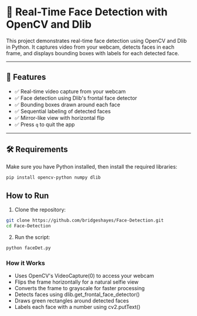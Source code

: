 # 🎥 Real-Time Face Detection with OpenCV and Dlib

This project demonstrates real-time face detection using OpenCV and Dlib in Python. It captures video from your webcam, detects faces in each frame, and displays bounding boxes with labels for each detected face.

---

## 📸 Features

- ✅ Real-time video capture from your webcam
- ✅ Face detection using Dlib's frontal face detector
- ✅ Bounding boxes drawn around each face
- ✅ Sequential labeling of detected faces
- ✅ Mirror-like view with horizontal flip
- ✅ Press `q` to quit the app

---

## 🛠️ Requirements

Make sure you have Python installed, then install the required libraries:

```bash
pip install opencv-python numpy dlib
```


## How to Run 

1. Clone the repository:
```bash
git clone https://github.com/bridgeshayes/Face-Detection.git
cd Face-Detection
```

2. Run the script:
```bash
python faceDet.py
```

### How it Works
- Uses OpenCV's VideoCapture(0) to access your webcam
- Flips the frame horizontally for a natural selfie view
- Converts the frame to grayscale for faster processing
- Detects faces using dlib.get_frontal_face_detector()
- Draws green rectangles around detected faces
- Labels each face with a number using cv2.putText()

